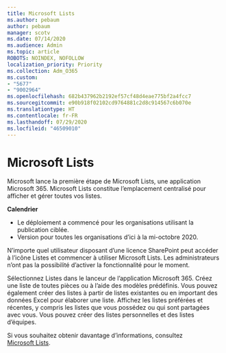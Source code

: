 ```yaml
---
title: Microsoft Lists
ms.author: pebaum
author: pebaum
manager: scotv
ms.date: 07/14/2020
ms.audience: Admin
ms.topic: article
ROBOTS: NOINDEX, NOFOLLOW
localization_priority: Priority
ms.collection: Adm_O365
ms.custom:
- "5677"
- "9002964"
ms.openlocfilehash: 682b437962b2192ef57cf48d4eae775bf2a4fcc7
ms.sourcegitcommit: e90b918f02102cd9764881c2d8c914567c6b070e
ms.translationtype: HT
ms.contentlocale: fr-FR
ms.lasthandoff: 07/29/2020
ms.locfileid: "46509010"
---
```

# <a name="microsoft-lists"></a>Microsoft Lists

Microsoft lance la première étape de Microsoft Lists, une application Microsoft 365. Microsoft Lists constitue l’emplacement centralisé pour afficher et gérer toutes vos listes.  
  
**Calendrier**  

- Le déploiement a commencé pour les organisations utilisant la publication ciblée.
- Version pour toutes les organisations d’ici à la mi-octobre 2020.

N’importe quel utilisateur disposant d’une licence SharePoint peut accéder à l’icône Listes et commencer à utiliser Microsoft Lists. Les administrateurs n’ont pas la possibilité d’activer la fonctionnalité pour le moment.
 
Sélectionnez Listes dans le lanceur de l’application Microsoft 365. Créez une liste de toutes pièces ou à l’aide des modèles prédéfinis. Vous pouvez également créer des listes à partir de listes existantes ou en important des données Excel pour élaborer une liste. Affichez les listes préférées et récentes, y compris les listes que vous possédez ou qui sont partagées avec vous. Vous pouvez créer des listes personnelles et des listes d’équipes.  

Si vous souhaitez obtenir davantage d’informations, consultez [Microsoft Lists](https://aka.ms/microsoftlists).